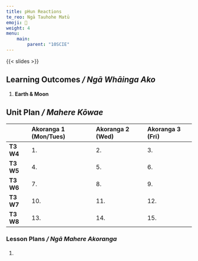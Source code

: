 ```yaml
---
title: pHun Reactions
te_reo: Ngā Tauhohe Matū
emoji: 🥼
weight: 4
menu:
    main:
        parent: "10SCIE"
---
```


{{< slides >}}

## Learning Outcomes _/ Ngā Whāinga Ako_ 

1. __Earth & Moon__

## Unit Plan _/ Mahere Kōwae_ 

|           | Akoranga 1 (Mon/Tues) | Akoranga 2 (Wed) | Akoranga 3 (Fri) |
|:----------|:----------------------|:-----------------|:-----------------|
| __T3 W4__ | 1.                    | 2.               | 3.               |
| __T3 W5__ | 4.                    | 5.               | 6.               |
| __T3 W6__ | 7.                    | 8.               | 9.               |
| __T3 W7__ | 10.                   | 11.              | 12.              |
| __T3 W8__ | 13.                   | 14.              | 15.              |

### Lesson Plans _/ Ngā Mahere Akoranga_ 

1. #### 
